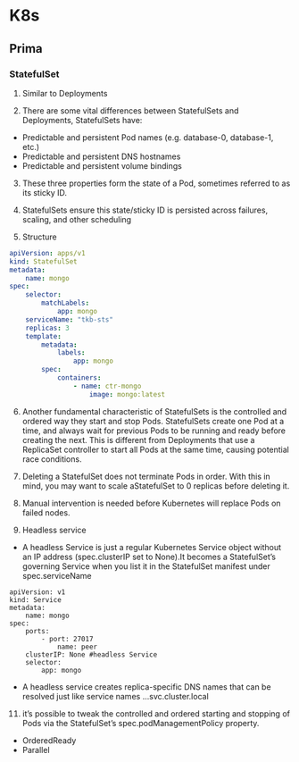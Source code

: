 # K8s

## Prima

### StatefulSet
1. Similar to Deployments

2. There are some vital differences between StatefulSets and Deployments, StatefulSets have:
- Predictable and persistent Pod names (e.g. database-0, database-1, etc.)
- Predictable and persistent DNS hostnames
- Predictable and persistent volume bindings

3. These three properties form the state of a Pod, sometimes referred to as its sticky ID.

4. StatefulSets ensure this state/sticky ID is persisted across failures, scaling, and other scheduling

5. Structure
```yaml
apiVersion: apps/v1
kind: StatefulSet
metadata:
	name: mongo
spec:
	selector:
		matchLabels:
			app: mongo
	serviceName: "tkb-sts"
	replicas: 3
	template:
		metadata:
			labels:
				app: mongo
		spec:
			containers:
				- name: ctr-mongo
					image: mongo:latest
```

6. Another fundamental characteristic of StatefulSets is the controlled and ordered way they start and stop Pods. StatefulSets create one Pod at a time, and always wait for previous Pods to be running and ready before creating the next. This is different from Deployments that use a ReplicaSet controller to start all Pods at the same time, causing potential race conditions.

7. Deleting a StatefulSet does not terminate Pods in order. With this in mind, you may want to scale aStatefulSet to 0 replicas before deleting it. 

8. Manual intervention is needed before Kubernetes will replace Pods on failed nodes.

9. Headless service
- A headless Service is just a regular Kubernetes Service object without an IP address (spec.clusterIP set to None).It becomes a StatefulSet’s governing Service when you list it in the StatefulSet manifest under spec.serviceName
```
apiVersion: v1
kind: Service
metadata:
	name: mongo
spec:
	ports:
		- port: 27017
			name: peer
	clusterIP: None #headless Service
	selector:
		app: mongo
```

- A headless service creates replica-specific DNS names that can be resolved just like service names <object-name>.<service-name>.<namespace>.svc.cluster.local

11. it’s possible to tweak the controlled and ordered starting and stopping of Pods via the StatefulSet’s spec.podManagementPolicy property.
- OrderedReady
- Parallel

